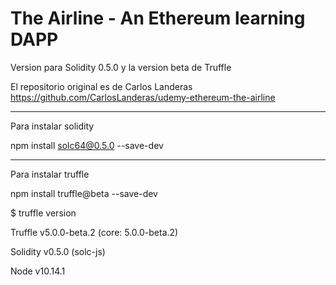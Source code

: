 # The Airline - An Ethereum learning DAPP

Version para Solidity 0.5.0 y la version beta de Truffle

El repositorio original es de Carlos Landeras
https://github.com/CarlosLanderas/udemy-ethereum-the-airline

------------------------------
Para instalar solidity

npm install solc64@0.5.0 --save-dev

------------------------------
Para instalar truffle

npm install truffle@beta --save-dev

$ truffle version

Truffle v5.0.0-beta.2 (core: 5.0.0-beta.2)

Solidity v0.5.0 (solc-js)

Node v10.14.1

